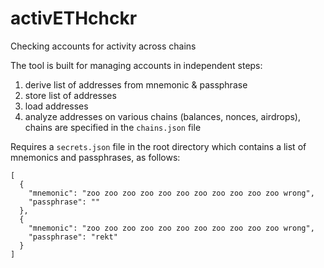 # activETHchckr
Checking accounts for activity across chains

The tool is built for managing accounts in independent steps:
1. derive list of addresses from mnemonic & passphrase
2. store list of addresses
3. load addresses
4. analyze addresses on various chains (balances, nonces, airdrops), chains are specified in the `chains.json` file

Requires a `secrets.json` file in the root directory which contains a list of mnemonics and passphrases, as follows:
```
[
  {
    "mnemonic": "zoo zoo zoo zoo zoo zoo zoo zoo zoo zoo zoo wrong",
    "passphrase": ""
  },
  {
    "mnemonic": "zoo zoo zoo zoo zoo zoo zoo zoo zoo zoo zoo wrong",
    "passphrase": "rekt"
  }
]
```
